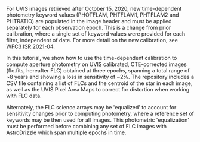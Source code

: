 For UVIS images retrieved after October 15, 2020, new time-dependent photometry keyword values (PHOTFLAM, PHTFLAM1, PHTFLAM2 and PHTRATIO) are populated in the image header and must be applied separately for each observation epoch. This is a change from prior calibration, where a single set of keyword values were provided for each filter, independent of date. For more detail on the new calibration, see [WFC3 ISR 2021-04](https://www.stsci.edu/files/live/sites/www/files/home/hst/instrumentation/wfc3/documentation/instrument-science-reports-isrs/_documents/2021/WFC3_ISR_2021-04.pdf).

In this tutorial, we show how to use the time-dependent calibration to compute aperture photometry on UVIS calibrated, CTE-corrected images (flc.fits, hereafter FLC) obtained at three epochs, spanning a total range of ~8 years and showing a loss in sensitivity of ~2%. The repository includes a CSV file containing a list of FLCs and the centroid of the star in each image, as well as the UVIS Pixel Area Maps to correct for distortion when working with FLC data.

Alternately, the FLC science arrays may be 'equalized' to account for sensitivity changes prior to computing photometry, where a reference set of keywords may be then used for all images. This photometric 'equalization' must be performed before combining any set of FLC images with AstroDrizzle which span multiple epochs in time.
